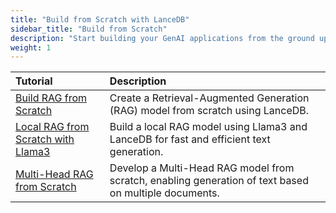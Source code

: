 ```yaml
---
title: "Build from Scratch with LanceDB"
sidebar_title: "Build from Scratch"
description: "Start building your GenAI applications from the ground up using LanceDB's efficient vector-based document retrieval capabilities"
weight: 1
---
```


| Tutorial | Description |
|:-------------------|:------------|
| [Build RAG from Scratch](https://github.com/lancedb/vectordb-recipes/tree/main/tutorials/RAG-from-Scratch) | Create a Retrieval-Augmented Generation (RAG) model from scratch using LanceDB. |
| [Local RAG from Scratch with Llama3](https://github.com/lancedb/vectordb-recipes/tree/main/tutorials/Local-RAG-from-Scratch) | Build a local RAG model using Llama3 and LanceDB for fast and efficient text generation. |
| [Multi-Head RAG from Scratch](https://github.com/lancedb/vectordb-recipes/tree/main/tutorials/Multi-Head-RAG-from-Scratch) | Develop a Multi-Head RAG model from scratch, enabling generation of text based on multiple documents. |

